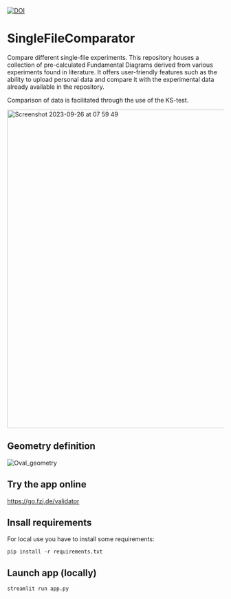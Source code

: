 

[![DOI](https://zenodo.org/badge/644310429.svg)](https://zenodo.org/badge/latestdoi/644310429)



# SingleFileComparator

Compare different single-file experiments.
This repository houses a collection of pre-calculated Fundamental Diagrams derived from various experiments found in literature. It offers user-friendly features such as the ability to upload personal data and compare it with the experimental data already available in the repository.

Comparison of data is facilitated through the use of the KS-test.


<img width="740" alt="Screenshot 2023-09-26 at 07 59 49" src="https://github.com/PedestrianDynamics/SingleFileComparator/assets/5772973/691d6cda-9758-4b98-8394-2869c9e5beee">

## Geometry definition

 ![Oval_geometry](https://github.com/PedestrianDynamics/SingleFileComparator/assets/5772973/eb608195-5cbc-4ff9-852d-65f1a8b1e4ed)


## Try the app online

https://go.fzj.de/validator

## Insall requirements

For local use you have to install some requirements:

```
pip install -r requirements.txt
```

## Launch app (locally)

```
streamlit run app.py
```

